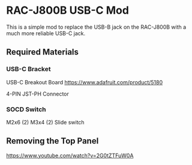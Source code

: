 # RAC-J800B USB-C Mod

This is a simple mod to replace the USB-B jack on the RAC-J800B with a much more reliable USB-C jack.

## Required Materials

### USB-C Bracket
USB-C Breakout Board https://www.adafruit.com/product/5180

4-PIN JST-PH Connector

### SOCD Switch

M2x6 (2)
M3x4 (2)
Slide switch

## Removing the Top Panel

https://www.youtube.com/watch?v=2G0tZTFuW0A
